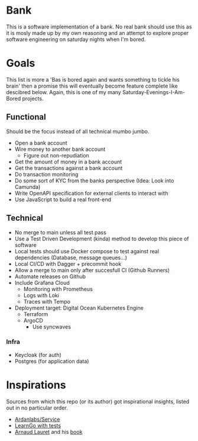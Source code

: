 # Bank

This is a software implementation of a bank. No real bank should use this as it is mosly made up by my own reasoning and an attempt to explore proper software engineering on saturday nights when I'm bored.

# Goals

This list is more a 'Bas is bored again and wants something to tickle his brain' then a promise this will eventually become feature complete like descibred below. Again, this is one of my many Saturday-Evenings-I-Am-Bored projects.

## Functional

Should be the focus instead of all technical mumbo jumbo.

- Open a bank account
- Wire money to another bank account
  - Figure out non-repudiation
- Get the amount of money in a bank account
- Get the transactions against a bank account
- Do transaction monitoring
- Do some sort of KYC from the banks perspective (Idea: Look into Camunda)
- Write OpenAPI specification for external clients to interact with
- Use JavaScript to build a real front-end

## Technical

- No merge to main unless all test pass
- Use a Test Driven Development (kinda) method to develop this piece of software
- Local tests should use Docker compose to test against real dependencies (Database, message queues...)
- Local CI/CD with Dagger + precommit hook
- Allow a merge to main only after succesfull CI (Github Runners)
- Automate releases on Github
- Include Grafana Cloud
  - Monitoring with Prometheus
  - Logs with Loki
  - Traces with Tempo
- Deployment target: Digital Ocean Kubernetes Engine
  - Terraform
  - ArgoCD
    - Use syncwaves

### Infra

- Keycloak (for auth)
- Postgres (for application data)

# Inspirations

Sources from which this repo (or its author) got inspirational insights, listed out in no particular order.

- [Ardanlabs/Service](https://github.com/Ardanlabs/Service)
- [LearnGo with tests](https://quii.gitbook.io/learn-go-with-tests)
- [Arnaud Lauret](http://apihandyman.io/) and his [book](https://www.manning.com/books/the-design-of-web-apis)
